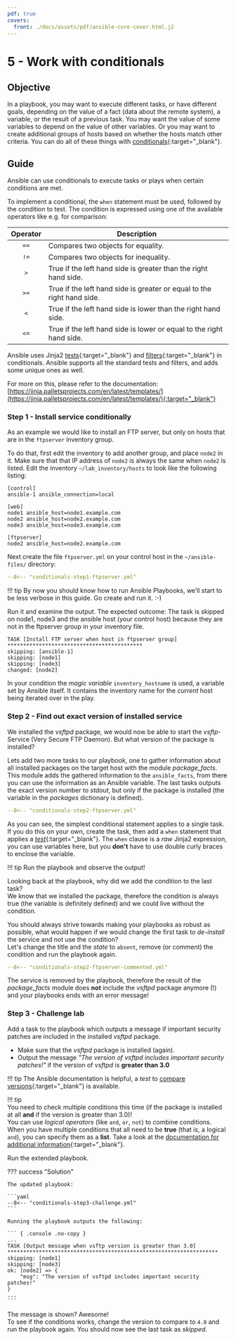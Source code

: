 ```yaml
---
pdf: true
covers:
  front: ./docs/assets/pdf/ansible-core-cover.html.j2
---
```


# 5 - Work with conditionals

## Objective

In a playbook, you may want to execute different tasks, or have different goals, depending on the value of a fact (data about the remote system), a variable, or the result of a previous task. You may want the value of some variables to depend on the value of other variables. Or you may want to create additional groups of hosts based on whether the hosts match other criteria. You can do all of these things with [conditionals](https://docs.ansible.com/ansible/latest/user_guide/playbooks_conditionals.html){:target="_blank"}.

## Guide

Ansible can use conditionals to execute tasks or plays when certain conditions are met.

To implement a conditional, the `when` statement must be used, followed by the condition to test. The condition is expressed using one of the available operators like e.g. for comparison:

| Operator | Description                                                            |
|:--------:| ---------------------------------------------------------------------- |
|   `==`   | Compares two objects for equality.                                     |
|   `!=`   | Compares two objects for inequality.                                   |
|    `>`   | True if the left hand side is greater than the right hand side.        |
|   `>=`   | True if the left hand side is greater or equal to the right hand side. |
|    `<`   | True if the left hand side is lower than the right hand side.          |
|   `<=`   | True if the left hand side is lower or equal to the right hand side.   |

Ansible uses Jinja2 [tests](https://docs.ansible.com/ansible/latest/user_guide/playbooks_tests.html#playbooks-tests){:target="_blank"} and [filters](https://docs.ansible.com/ansible/latest/user_guide/playbooks_filters.html#playbooks-filters){:target="_blank"} in conditionals. Ansible supports all the standard tests and filters, and adds some unique ones as well.

For more on this, please refer to the documentation: [https://jinja.palletsprojects.com/en/latest/templates/](https://jinja.palletsprojects.com/en/latest/templates/){:target="_blank"}

### Step 1 - Install service conditionally

As an example we would like to install an FTP server, but only on hosts that are in the `ftpserver` inventory group.

To do that, first edit the inventory to add another group, and place `node2` in it. Make sure that that IP address of `node2` is always the same when `node2` is listed. Edit the inventory `~/lab_inventory/hosts` to look like the following listing:

``` { .ini .no-copy }
[control]
ansible-1 ansible_connection=local

[web]
node1 ansible_host=node1.example.com
node2 ansible_host=node2.example.com
node3 ansible_host=node3.example.com

[ftpserver]
node2 ansible_host=node2.example.com
```

Next create the file `ftpserver.yml` on your control host in the `~/ansible-files/` directory:

```yaml
--8<-- "conditionals-step1-ftpserver.yml"
```

!!! tip
    By now you should know how to run Ansible Playbooks, we’ll start to be less verbose in this guide. Go create and run it. :-)

Run it and examine the output. The expected outcome: The task is skipped on node1, node3 and the ansible host (your control host) because they are not in the ftpserver group in your inventory file.

``` { .console .no-copy }
TASK [Install FTP server when host in ftpserver group] *******************************************
skipping: [ansible-1]
skipping: [node1]
skipping: [node3]
changed: [node2]
```

In your condition the *magic variable* `inventory_hostname` is used, a variable set by Ansible itself. It contains the inventory name for the *current* host being iterated over in the play.

### Step 2 - Find out exact version of installed service

We installed the *vsftpd* package, we would now be able to start the *vsftp*-Service (Very Secure FTP Daemon). But what version of the package is installed?  

Lets add two more tasks to our playbook, one to gather information about all installed packages on the target host with the module *package_facts*. This module adds the gathered information to the `ansible_facts`, from there you can use the information as an Ansible variable. The last tasks outputs the exact version number to *stdout*, but only if the package is installed (the variable in the *packages* dictionary is defined).

```yaml
--8<-- "conditionals-step2-ftpserver.yml"
```

As you can see, the simplest conditional statement applies to a single task. If you do this on your own, create the task, then add a `when` statement that applies a [*test*](https://docs.ansible.com/ansible/latest/plugins/test.html){:target="_blank"}. The `when` clause is a *raw* Jinja2 expression, you can use variables here, but you **don't** have to use double curly braces to enclose the variable.

!!! tip
    Run the playbook and observe the output!

Looking back at the playbook, why did we add the condition to the last task?  
We know that we installed the package, therefore the condition is always true (the variable is definitely defined) and we could live without the condition.

You should always strive towards making your playbooks as robust as possible, what would happen if we would change the first task to *de-install* the service and not use the condition?  
Let's change the title and the *state* to `absent`, remove (or comment) the condition and run the playbook again.

```yaml hl_lines="5 8 19"
--8<-- "conditionals-step2-ftpserver-commented.yml"
```

The service is removed by the playbook, therefore the result of the *package_facts* module does **not** include the *vsftpd* package anymore (!) and your playbooks ends with an error message!

### Step 3 - Challenge lab

Add a task to the playbook which outputs a message if important security patches are included in the installed *vsftpd* package.

* Make sure that the *vsftpd* package is installed (again).
* Output the message *"The version of vsftpd includes important security patches!"* if the version of *vsftpd* is **greater than 3.0**

!!! tip
    The Ansible documentation is helpful, a *test* to [compare versions](https://docs.ansible.com/ansible/latest/user_guide/playbooks_tests.html#comparing-versions){:target="_blank"} is available.

!!! tip  
    You need to check multiple conditions this time (if the package is installed at all **and** if the version is greater than 3.0)!  
    You can use *logical operators* (like `and`, `or`, `not`) to combine conditions. When you have multiple conditions that all need to be **true** (that is, a logical `and`), you can specify them as a **list**. Take a look at the [documentation for additional information](https://docs.ansible.com/ansible/latest/playbook_guide/playbooks_conditionals.html#conditionals-based-on-ansible-facts){:target="_blank"}.

Run the extended playbook.

??? success "Solution"

    The updated playbook:

    ```yaml
    --8<-- "conditionals-step3-challenge.yml"
    ```

    Running the playbook outputs the following:

    ``` { .console .no-copy }
    ...
    TASK [Output message when vsftp version is greater than 3.0] *******************************************************************
    skipping: [node1]
    skipping: [node3]
    ok: [node2] => {
        "msg": "The version of vsftpd includes important security patches!"
    }
    ...
    ```

The message is shown? Awesome!  
To see if the conditions works, change the version to compare to `4.0` and run the playbook again. You should now see the last task as *skipped*.
